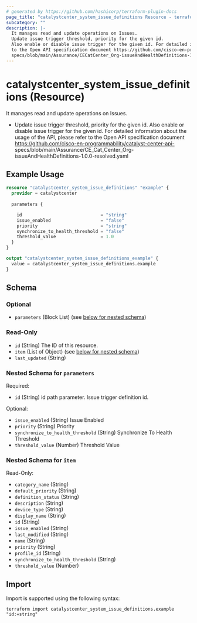 ```yaml
---
# generated by https://github.com/hashicorp/terraform-plugin-docs
page_title: "catalystcenter_system_issue_definitions Resource - terraform-provider-catalystcenter"
subcategory: ""
description: |-
  It manages read and update operations on Issues.
  Update issue trigger threshold, priority for the given id.
  Also enable or disable issue trigger for the given id. For detailed information about the usage of the API, please refer
  to the Open API specification document https://github.com/cisco-en-programmability/catalyst-center-api-
  specs/blob/main/Assurance/CECatCenter_Org-issueAndHealthDefinitions-1.0.0-resolved.yaml
---
```


# catalystcenter_system_issue_definitions (Resource)

It manages read and update operations on Issues.

- Update issue trigger threshold, priority for the given id.
Also enable or disable issue trigger for the given id. For detailed information about the usage of the API, please refer
to the Open API specification document https://github.com/cisco-en-programmability/catalyst-center-api-
specs/blob/main/Assurance/CE_Cat_Center_Org-issueAndHealthDefinitions-1.0.0-resolved.yaml

## Example Usage

```terraform
resource "catalystcenter_system_issue_definitions" "example" {
  provider = catalystcenter
 
  parameters {

    id                              = "string"
    issue_enabled                   = "false"
    priority                        = "string"
    synchronize_to_health_threshold = "false"
    threshold_value                 = 1.0
  }
}

output "catalystcenter_system_issue_definitions_example" {
  value = catalystcenter_system_issue_definitions.example
}
```

<!-- schema generated by tfplugindocs -->
## Schema

### Optional

- `parameters` (Block List) (see [below for nested schema](#nestedblock--parameters))

### Read-Only

- `id` (String) The ID of this resource.
- `item` (List of Object) (see [below for nested schema](#nestedatt--item))
- `last_updated` (String)

<a id="nestedblock--parameters"></a>
### Nested Schema for `parameters`

Required:

- `id` (String) id path parameter. Issue trigger definition id.

Optional:

- `issue_enabled` (String) Issue Enabled
- `priority` (String) Priority
- `synchronize_to_health_threshold` (String) Synchronize To Health Threshold
- `threshold_value` (Number) Threshold Value


<a id="nestedatt--item"></a>
### Nested Schema for `item`

Read-Only:

- `category_name` (String)
- `default_priority` (String)
- `definition_status` (String)
- `description` (String)
- `device_type` (String)
- `display_name` (String)
- `id` (String)
- `issue_enabled` (String)
- `last_modified` (String)
- `name` (String)
- `priority` (String)
- `profile_id` (String)
- `synchronize_to_health_threshold` (String)
- `threshold_value` (Number)

## Import

Import is supported using the following syntax:

```shell
terraform import catalystcenter_system_issue_definitions.example "id:=string"
```
